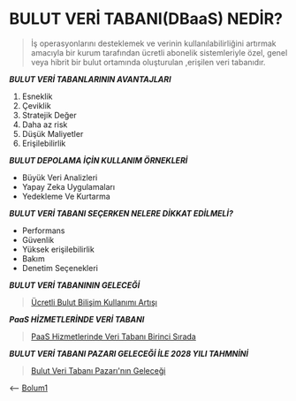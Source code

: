 # **BULUT VERİ TABANI(DBaaS) NEDİR?**

> İş operasyonlarını desteklemek ve verinin kullanılabilirliğini artırmak amacıyla bir kurum tarafından ücretli abonelik sistemleriyle özel, genel veya hibrit bir bulut ortamında oluşturulan ,erişilen veri tabanıdır.

_**BULUT VERİ TABANLARININ AVANTAJLARI**_

1. Esneklik
2. Çeviklik
3. Stratejik Değer
4. Daha az risk
5. Düşük Maliyetler
6. Erişilebilirlik

_**BULUT DEPOLAMA İÇİN KULLANIM ÖRNEKLERİ**_

* Büyük Veri Analizleri
* Yapay Zeka Uygulamaları
* Yedekleme Ve Kurtarma

_**BULUT VERİ TABANI SEÇERKEN NELERE DİKKAT EDİLMELİ?**_

* Performans
* Güvenlik
* Yüksek erişilebilirlik
* Bakım
* Denetim Seçenekleri

_**BULUT VERİ TABANININ GELECEĞİ**_

> [Ücretli Bulut Bilişim Kullanımı Artışı ](https://data.tuik.gov.tr/Bulten/Index?p=Girisimlerde-Bilisim-Teknolojileri-Kullanim-Arastirmasi-2021-37435)

_**PaaS HİZMETLERİNDE VERİ TABANI**_

> [PaaS Hizmetlerinde Veri Tabanı Birinci Sırada](https://www.flexera.com/blog/cloud/cloud-computing-trends-2022-state-of-the-cloud-report/)


_**BULUT VERİ TABANI PAZARI GELECEĞİ İLE 2028 YILI TAHMNİNİ**_

> [Bulut Veri Tabanı Pazarı'nın Geleceği](https://www.marketintelligencedata.com/reports/5111417/global-database-as-a-service-dbaas-platform-market-2022-by-company-regions-type-and-application-forecast-to-2028/inquiry?mode=KST)

<-- [Bolum1](https://github.com/MERTTUTUM/Bulut-Bilisim-Nedir-/blob/main/Bolum1.md)
